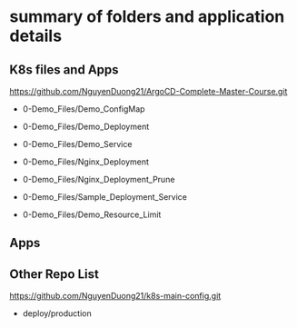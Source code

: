 # summary of folders and application details


## K8s files and Apps 

https://github.com/NguyenDuong21/ArgoCD-Complete-Master-Course.git

- 0-Demo_Files/Demo_ConfigMap
- 0-Demo_Files/Demo_Deployment
- 0-Demo_Files/Demo_Service



- 0-Demo_Files/Nginx_Deployment
- 0-Demo_Files/Nginx_Deployment_Prune
- 0-Demo_Files/Sample_Deployment_Service


- 0-Demo_Files/Demo_Resource_Limit

## Apps


## Other Repo List

https://github.com/NguyenDuong21/k8s-main-config.git

- deploy/production